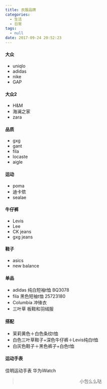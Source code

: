 ```yaml
---
title: 衣服品牌
categories:
  - 生活
  - 日常
tags:
  - null
date: 2017-09-24 20:52:23
---
```


#### 大众
- uniqlo
- adidas
- nike
- GAP

#### 大众2
- H&M
- 海澜之家
- zara

#### 品质
- gxg
- gant
- fila
- locaste
- aigle

#### 运动
- poma
- 迪卡侬
- sealae

#### 牛仔裤
- Levis
- Lee
- CK jeans
- gxg jeans

#### 鞋子
- asics
- new balance

#### 单品
- adidas 纯白短袖t恤 BQ3078
- fila 黑色短袖t恤 25723180
- Columbia 冲锋衣
- 三叶草 板鞋和羽绒服

#### 搭配
- 茉莉黄色＋白色条纹t恤
- 白色三叶草鞋子+深色牛仔裤＋Levis纯白t恤
- 白灰色鞋子＋黑色裤子+白色t恤

#### 运动手表
佳明运动手表
华为iWatch

><div align=center>小包么么哒</div>